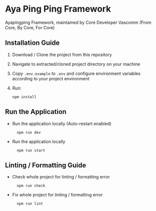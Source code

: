 # Aya Ping Ping Framework

Ayapingping Framework, maintained by Core Developer Vascomm (From Core, By Core, For Core)

## Installation Guide

1.  Download / Clone the project from this repository
2.  Navigate to extracted/cloned project directory on your machine
3.  Copy `.env.example` to `.env` and configure environment variables according to your project environment
4.  Run:

        npm install

## Run the Application

- Run the application locally (Auto-restart enabled)

        npm run dev

- Run the application locally

        npm run start

## Linting / Formatting Guide

- Check whole project for linting / formatting error

        npm run check

- Fix whole project for linting / formatting error

        npm run lint
